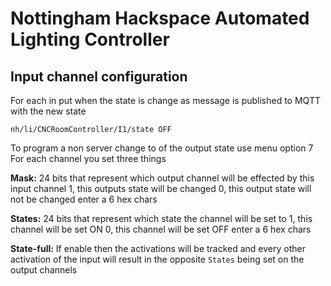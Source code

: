 # Nottingham Hackspace Automated Lighting Controller


## Input channel configuration
For each in put when the state is change as message is published to MQTT with the new state

`nh/li/CNCRoomController/I1/state OFF`

To program a non server change to of the output state use menu option 7
For each channel you set three things

**Mask:**
24 bits that represent which output channel will be effected by this input channel
1, this outputs state will be changed
0, this output state will not be changed
enter a 6 hex chars

**States:**
24 bits that represent which state the channel will be set to
1, this channel will be set ON
0, this channel will be set OFF
enter a 6 hex chars

**State-full:**
If enable then the activations will be tracked and every other activation of the input will result in the opposite `States` being set on the output channels

